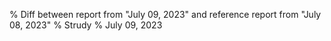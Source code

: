 % Diff between report from "July 09, 2023" and reference report from "July 08, 2023"
% Strudy
% July 09, 2023


